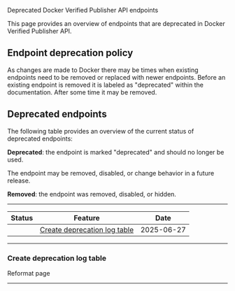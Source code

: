 Deprecated Docker Verified Publisher API endpoints


This page provides an overview of endpoints that are deprecated in Docker Verified Publisher API.

## Endpoint deprecation policy

As changes are made to Docker there may be times when existing endpoints need to be removed or replaced with newer endpoints. Before an existing endpoint is removed it is labeled as "deprecated" within the documentation. After some time it may be removed.

## Deprecated endpoints

The following table provides an overview of the current status of deprecated endpoints:

**Deprecated**: the endpoint is marked "deprecated" and should no longer be used.

The endpoint may be removed, disabled, or change behavior in a future release.

**Removed**: the endpoint was removed, disabled, or hidden.

---

| Status | Feature                                                       | Date       |
|--------|---------------------------------------------------------------|------------|
|        | [Create deprecation log table](#create-deprecation-log-table) | 2025-06-27 |

---

### Create deprecation log table

Reformat page

---